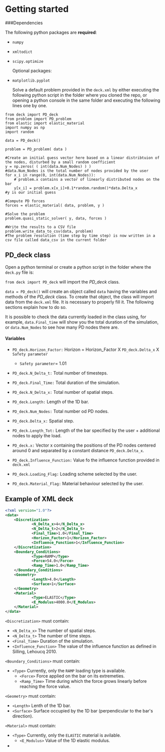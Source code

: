 # Getting started

###Dependencies

   The following python packages are **required**:
* `numpy`
* `xmltodict`
* `scipy.optimize`

   Optional packages:
* `matplotlib.pyplot`

   Solve a default problem provided in the `deck.xml` by either executing the following python script in the folder where you cloned the repo, or opening a python console in the same folder and executing the following lines one by one.

```
from deck import PD_deck
from problem import PD_problem
from elastic import elastic_material
import numpy as np
import random

data = PD_deck()

problem = PD_problem( data )

#Create an initial guess vector here based on a linear distribtuion of the nodes, disturbed by a small random coefficient
y = np.zeros( ( int(data.Num_Nodes) ) )
#data.Num_Nodes is the total number of nodes provided by the user
for x_i in range(0, int(data.Num_Nodes)):
    # problem.x contains a vector of linearly distributed nodes on the bar
    y[x_i] = problem.x[x_i]+0.1*random.random()*data.Delta_x
#y is our initial guess

#Compute PD forces
forces = elastic_material( data, problem, y )

#Solve the problem
problem.quasi_static_solver( y, data, forces )

#Write the results to a CSV file
problem.write_data_to_csv(data, problem)
#The problem resolution (time step by time step) is now written in a csv file called data_csv in the current folder

```


## PD_deck class

Open a python terminal or create a python script in the folder where the `deck.py` file is:

`from deck import PD_deck` will import the *PD_deck* class.

`data = PD_deck()` will create an object called `data` having the variables and methods of the *PD_deck* class. To create that object, the class will import data from the `deck.xml` file. It is necessary to properly fill it. The following sections explain how to do so.

It is possible to check the data currently loaded in the class using, for example, `data.Final_time` will show you the total duration of the simulation, or `data.Num_Nodes` to see how many PD nodes there are.

#### Variables

* `PD_deck.Horizon_Factor:` Horizon = Horizon\_Factor X `PD_deck.Delta_x` X `Safety parameter`

    * `Safety parameter`= 1.01


* `PD_deck.N_Delta_t:` Total number of timesteps.

* `PD_deck.Final_Time:` Total duration of the simulation.

* `PD_deck.N_Delta_x:` Total number of spatial steps.

* `PD_deck.Length:` Length of the 1D bar.

* `PD_deck.Num_Nodes:` Total number od PD nodes.

* `PD_deck.Delta_x:` Spatial step.

* `PD_deck.Length_Tot:` Length of the bar specified by the user + additional nodes to apply the load.

* `PD_deck.x:` Vector x containing the positions of the PD nodes centered around 0 and separated by a constant distance `PD_deck.Delta_x`.

* `PD_deck.Influence_Function:` Value fo the influence function provided in `deck.xml`

* `PD_deck.Loading_Flag:` Loading scheme selected by the user.

* `PD_deck.Material_Flag:` Material behaviour selected by the user.

## Example of XML deck

```XML
<?xml version="1.0"?>
<data>
	<Discretization>
			<N_Delta_x>4</N_Delta_x>
			<N_Delta_t>2</N_Delta_t>
			<Final_Time>1.0</Final_Time>
			<Horizon_Factor>1</Horizon_Factor>
			<Influence_Function>1</Influence_Function>
	</Discretization>
	<Boundary_Conditions>
	        <Type>RAMP</Type>
			<Force>54.0</Force>
			<Ramp_Time>1.0</Ramp_Time>
	</Boundary_Conditions>
	<Geometry>
			<Length>4.0</Length>
			<Surface>1</Surface>
	</Geometry>
	<Material>
	        <Type>ELASTIC</Type>
			<E_Modulus>4000.0</E_Modulus>
	</Material>
</data>
```

`<Discretization>` must contain:

* `<N_Delta_x>` The number of spatial steps.
* `<N_Delta_t>` The number of time steps.
* `<Final_Time>` Duration of the simulation.
* `<Influence_Function>` The value of the influence function as defined in Silling, Lehoucq 2010.

`<Boundary_Conditions>` must contain:

* `<Type>` Currently, only the `RAMP` loading type is available.
    * `<Force>` Force applied on the bar on its extremeties.
    * `<Ramp_Time>` Time during which the force grows linearly before reaching the force value.

`<Geometry>` must contain:

* `<Length>` Lenth of the 1D bar.
* `<Surface>` Surface occupied by the 1D bar (perpendicular to the bar's direction).

`<Material>` must contain:

* `<Type>` Currently, only the `ELASTIC` material is avilable.
    * `<E_Modulus>` Value of the 1D elastic modulus.
*
